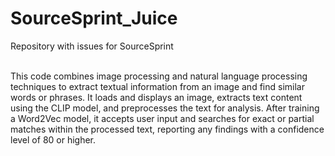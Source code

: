 # SourceSprint_Juice
Repository with issues for SourceSprint<br><br>

This code combines image processing and natural language processing techniques to extract textual information from an image and find similar words or phrases. It loads and displays an image, extracts text content using the CLIP model, and preprocesses the text for analysis. After training a Word2Vec model, it accepts user input and searches for exact or partial matches within the processed text, reporting any findings with a confidence level of 80 or higher.
